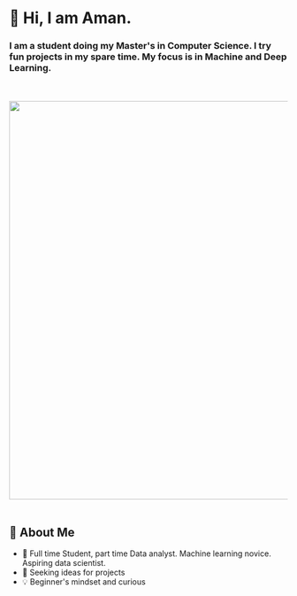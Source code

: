 # 👋 Hi, I am Aman.

 ### I am a student doing my Master's in Computer Science. I try fun projects in my spare time. My focus is in Machine and Deep Learning. 
<p align="center">
<br><br>
  <img src="https://media.giphy.com/media/pVGsAWjzvXcZW4ZBTE/giphy.gif" width="720px">
  <br><br>
</p>

## 🚀 About Me
- 📖 Full time Student, part time Data analyst. Machine learning novice. Aspiring data scientist.
- 👀 Seeking ideas for projects
- 💡 Beginner's mindset and curious